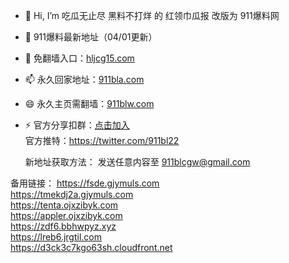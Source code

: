 - 👋 Hi, I’m 吃瓜无止尽 黑料不打烊 的 红领巾瓜报 改版为 911爆料网
- 👀 911爆料最新地址（04/01更新）
- 🌱 免翻墙入口：[hljcg15.com](https://hljcg15.com)<br>
- 📫 永久回家地址：[911bla.com](https://911bla.com)<br>
- 😄 永久主页需翻墙：[911blw.com](https://911blw.com)<br>
- ⚡  官方分享扣群：[点击加入](http://b.rjorwsdnt41.cn/s/QGMT)<br>
     官方推特：https://twitter.com/911bl22<br>

     新地址获取方法： 发送任意内容至 911blcgw@gmail.com

备用链接：
https://fsde.gjymuls.com<br>
https://tmekdj2a.gjymuls.com<br>
https://tenta.ojxzibyk.com<br>
https://appler.ojxzibyk.com<br>
https://zdf6.bbhwpyz.xyz<br>
https://lreb6.jrgtil.com<br>
https://d3ck3c7kgo63sh.cloudfront.net<br>

<!---
zizym/zizym is a ✨ special ✨ repository because its `README.md` (this file) appears on your GitHub profile.
You can click the Preview link to take a look at your changes.
--->
